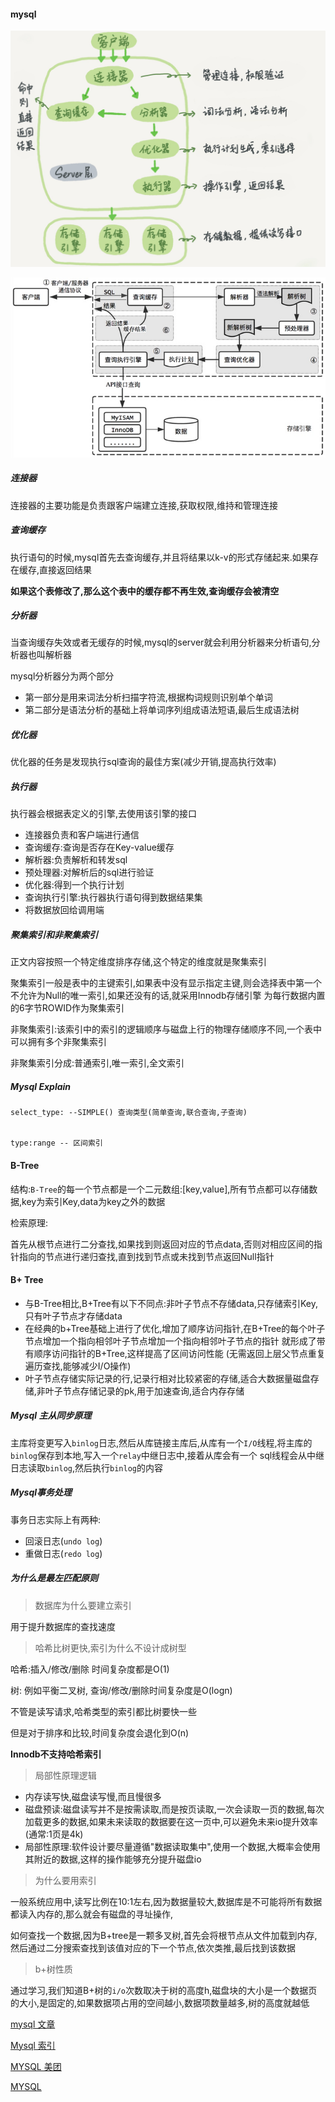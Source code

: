 #### mysql

![image](mysql.png)



![image](mysql2.png)



##### 连接器

连接器的主要功能是负责跟客户端建立连接,获取权限,维持和管理连接

##### 查询缓存


执行语句的时候,mysql首先去查询缓存,并且将结果以k-v的形式存储起来.如果存在缓存,直接返回结果



**如果这个表修改了,那么这个表中的缓存都不再生效,查询缓存会被清空**



##### 分析器
当查询缓存失效或者无缓存的时候,mysql的server就会利用分析器来分析语句,分析器也叫解析器

mysql分析器分为两个部分
 - 第一部分是用来词法分析扫描字符流,根据构词规则识别单个单词
 - 第二部分是语法分析的基础上将单词序列组成语法短语,最后生成语法树
 
 
 
 
##### 优化器
优化器的任务是发现执行sql查询的最佳方案(减少开销,提高执行效率)





##### 执行器

执行器会根据表定义的引擎,去使用该引擎的接口

- 连接器负责和客户端进行通信
- 查询缓存:查询是否存在Key-value缓存
- 解析器:负责解析和转发sql
- 预处理器:对解析后的sql进行验证
- 优化器:得到一个执行计划
- 查询执行引擎:执行器执行语句得到数据结果集
- 将数据放回给调用端






##### 聚集索引和非聚集索引

正文内容按照一个特定维度排序存储,这个特定的维度就是聚集索引

聚集索引一般是表中的主键索引,如果表中没有显示指定主键,则会选择表中第一个不允许为Null的唯一索引,如果还没有的话,就采用Innodb存储引擎
为每行数据内置的6字节ROWID作为聚集索引



非聚集索引:该索引中的索引的逻辑顺序与磁盘上行的物理存储顺序不同,一个表中可以拥有多个非聚集索引

非聚集索引分成:普通索引,唯一索引,全文索引





##### Mysql Explain 


```
select_type: --SIMPLE() 查询类型(简单查询,联合查询,子查询)


type:range -- 区间索引

```




#### B-Tree

结构:`B-Tree`的每一个节点都是一个二元数组:[key,value],所有节点都可以存储数据,key为索引Key,data为key之外的数据


检索原理:

首先从根节点进行二分查找,如果找到则返回对应的节点data,否则对相应区间的指针指向的节点进行递归查找,直到找到节点或未找到节点返回Null指针





#### B+ Tree

* 与B-Tree相比,B+Tree有以下不同点:非叶子节点不存储data,只存储索引Key,只有叶子节点才存储data
* 在经典的b+Tree基础上进行了优化,增加了顺序访问指针,在B+Tree的每个叶子节点增加一个指向相邻叶子节点增加一个指向相邻叶子节点的指针
就形成了带有顺序访问指针的B+Tree,这样提高了区间访问性能   (无需返回上层父节点重复遍历查找,能够减少I/O操作)
* 叶子节点存储实际记录的行,记录行相对比较紧密的存储,适合大数据量磁盘存储,非叶子节点存储记录的pk,用于加速查询,适合内存存储








##### Mysql 主从同步原理

主库将变更写入`binlog`日志,然后从库链接主库后,从库有一个`I/O`线程,将主库的`binlog`保存到本地,写入一个`relay`中继日志中,接着从库会有一个
sql线程会从中继日志读取`binlog`,然后执行`binlog`的内容




##### Mysql事务处理
事务日志实际上有两种:
- 回滚日志(`undo log`)
- 重做日志(`redo log`)






##### 为什么是最左匹配原则





>  数据库为什么要建立索引

用于提升数据库的查找速度

> 哈希比树更快,索引为什么不设计成树型

哈希:插入/修改/删除 时间复杂度都是O(1)

树: 例如平衡二叉树, 查询/修改/删除时间复杂度是O(logn)

不管是读写请求,哈希类型的索引都比树要快一些


但是对于排序和比较,时间复杂度会退化到O(n)

**Innodb不支持哈希索引**



> 局部性原理逻辑

* 内存读写快,磁盘读写慢,而且慢很多
* 磁盘预读:磁盘读写并不是按需读取,而是按页读取,一次会读取一页的数据,每次加载更多的数据,如果未来读取的数据要在这一页中,可以避免未来io提升效率(通常:1页是4k)
* 局部性原理:软件设计要尽量遵循"数据读取集中",使用一个数据,大概率会使用其附近的数据,这样的操作能够充分提升磁盘io




> 为什么要用索引

一般系统应用中,读写比例在10:1左右,因为数据量较大,数据库是不可能将所有数据都读入内存的,那么就会有磁盘的寻址操作,

如何查找一个数据,因为B+tree是一颗多叉树,首先会将根节点从文件加载到内存,然后通过二分搜索查找到该值对应的下一个节点,依次类推,最后找到该数据





> b+树性质

通过学习,我们知道B+树的`i/o`次数取决于树的高度h,磁盘块的大小是一个数据页的大小,是固定的,如果数据项占用的空间越小,数据项数量越多,树的高度就越低




[mysql 文章](http://www.cnblogs.com/annsshadow/p/5037667.html)


[Mysql 索引](http://blog.codinglabs.org/articles/theory-of-mysql-index.html)

[MYSQL 美团](https://tech.meituan.com/mysql_index.html)


[MYSQL ](https://www.jianshu.com/p/486a514b0ded)

